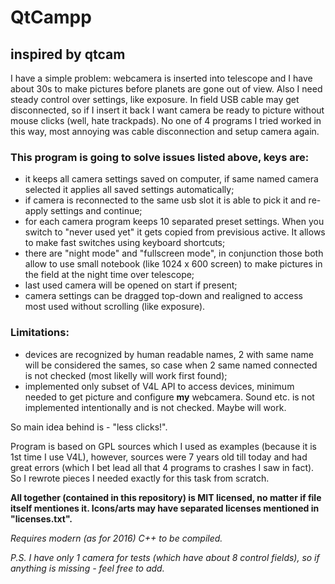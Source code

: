 # QtCampp
## inspired by qtcam

I have a simple problem: webcamera is inserted into telescope and I have about 30s to make pictures before planets are gone out of view. Also I need steady control over settings, like exposure. In field USB cable may get disconnected, so if I insert it back I want camera be ready to picture without mouse clicks (well, hate trackpads). No one of 4 programs I tried worked in this way, most annoying was cable disconnection and setup camera again.

### This program is going to solve issues listed above, keys are:

* it keeps all camera settings saved on computer, if same named camera selected it applies all saved
settings automatically;
* if camera is reconnected to the same usb slot it is able to pick it and re-apply settings and continue;
* for each camera program keeps 10 separated preset settings. When you switch to "never used yet" it gets copied from previsious active. It allows to make fast switches using keyboard shortcuts;
* there are "night mode" and "fullscreen mode", in conjunction those both allow to use small notebook (like 1024 x 600 screen) to make pictures in the field at the night time over telescope;
* last used camera will be opened on start if present;
* camera settings can be dragged top-down and realigned to access most used without scrolling (like exposure).

### Limitations:

* devices are recognized by human readable names, 2 with same name will be considered the sames, so case when 2 same named connected is not checked (most likelly will work first found);
* implemented only subset of V4L API to access devices, minimum needed to get picture and configure __my__ webcamera. Sound etc. is not implemented intentionally and is not checked. Maybe will work.

So main idea behind is - "less clicks!".

Program is based on GPL sources which I used as examples (because it is 1st time I use V4L), however, sources were 7 years old till today and had great errors (which I bet lead all that 4 programs to crashes I saw in fact). So I rewrote pieces I needed exactly for this task from scratch.

__All together (contained in this repository) is MIT licensed, no matter if file itself mentiones it. Icons/arts may have separated licenses mentioned in "licenses.txt".__

_Requires modern (as for 2016) C++ to be compiled._

_P.S. I have only 1 camera for tests (which have about 8 control fields), so if anything is missing - feel free to add._
